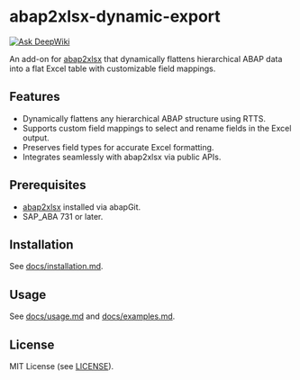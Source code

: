 # abap2xlsx-dynamic-export

[![Ask DeepWiki](https://deepwiki.com/badge.svg)](https://deepwiki.com/kartefact/abap2xlsx-dynamic-export)

An add-on for [abap2xlsx](https://github.com/abap2xlsx/abap2xlsx) that dynamically flattens hierarchical ABAP data into a flat Excel table with customizable field mappings.

## Features

- Dynamically flattens any hierarchical ABAP structure using RTTS.
- Supports custom field mappings to select and rename fields in the Excel output.
- Preserves field types for accurate Excel formatting.
- Integrates seamlessly with abap2xlsx via public APIs.

## Prerequisites

- [abap2xlsx](https://github.com/abap2xlsx/abap2xlsx) installed via abapGit.
- SAP_ABA 731 or later.

## Installation

See [docs/installation.md](docs/installation.md).

## Usage

See [docs/usage.md](docs/usage.md) and [docs/examples.md](docs/examples.md).

## License

MIT License (see [LICENSE](LICENSE)).
